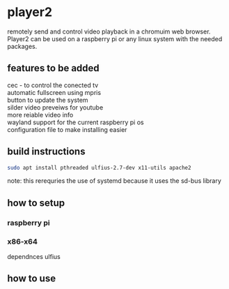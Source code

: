 # player2
remotely send and control video playback in a chromuim web browser. Player2 can be used on a raspberry pi or any linux system with the needed packages. 

## features to be added
  cec - to control the conected tv\
  automatic fullscreen using mpris\
  button to update the system\
  silder video preveiws for youtube\
  more reiable video info\
  wayland support for the current raspberry pi os\
  configuration file to make installing easier
  
  
  

## build instructions
  ```bash
  sudo apt install pthreaded ulfius-2.7-dev x11-utils apache2
  ```
  note: this rerequries the use of systemd because it uses the sd-bus library
  
## how to setup
  ### raspberry pi

  ### x86-x64
  dependnces
  ulfius 
    

## how to use
  
